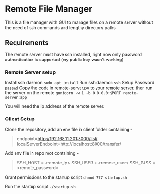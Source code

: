 # Remote File Manager
This is a file manager with GUI to manage files on a remote server without the need of ssh commands and lengthy directory paths

## Requirements
The remote server must have ssh installed, right now only password authentication is supported (my public key wasn't working)

### Remote Server setup
Install ssh daemon 
```sudo apt install```
Run ssh daemon
```ssh```
Setup Password
```passwd```
Copy the code in remote-server.py to your remote server, then run the server on the remote
```gunicorn -w 1 -b 0.0.0.0:$PORT remote-server:app```

You will need the ip address of the remote server.

### Client Setup
Clone the repository, add an env file in client folder containing -
> endpoint=http://192.168.11.201:8000/list/
> localServerEndpoint=http://localhost:8000/transfer/

Add env file in repo root containing -
> SSH_HOST = <remote_ip>
> SSH_USER = <remote_user>
> SSH_PASS = <remote_password>

Grant permissions to the startup script
```chmod 777 startup.sh```

Run the startup script
```./startup.sh```